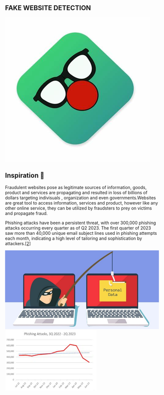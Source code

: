##   FAKE WEBSITE DETECTION
![](https://github.com/InzishKhan/Fake-Website-Detection/blob/main/logos.jpeg)

## Inspiration 🤔
Fraudulent websites pose as legitimate sources of information, goods, 
product and services are propagating and resulted in loss of billions of dollars targeting indivisuals , organization and even governments.Websites 
are great tool to access information, services and product, however like any other 
online service, they can be utilized by fraudsters to prey on victims and propagate 
fraud.

Phishing attacks have been a persistent threat, with over 300,000 phishing attacks occurring every quarter as of Q2 2023. The first quarter of 2023 saw more than 40,000 unique email subject lines used in phishing attempts each month, indicating a high level of tailoring and sophistication by attackers.[[2]](https://www.comparitech.com/blog/vpn-privacy/phishing-statistics-facts/)

![](https://github.com/InzishKhan/Fake-Website-Detection/blob/main/pics1.jpeg)
<img src="https://github.com/InzishKhan/Fake-Website-Detection/blob/main/pics2.png" alt="Description" width="300">
